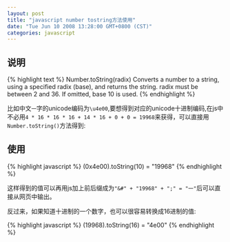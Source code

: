 ```yaml
---
layout: post
title: "javascript number tostring方法使用"
date: "Tue Jun 10 2008 13:28:00 GMT+0800 (CST)"
categories: javascript
---
```


说明
-----

{% highlight text %}
Number.toString(radix)
Converts a number to a string, using a specified radix (base), and returns the string. radix must be between 2 and 36. If omitted, base 10 is used.
{% endhighlight %}

比如中文`一`字的unicode编码为`\u4e00`,要想得到对应的unicode十进制编码,在js中不必用`4 * 16 * 16 * 16 + 14 * 16 + 0 + 0 = 19968`来获得，可以直接用`Number.toString()`方法得到:

使用
-----

{% highlight javascript %}
(0x4e00).toString(10) = "19968"
{% endhighlight %}

这样得到的值可以再用js加上前后缀成为`"&#" + "19968" + ";" = "一"`后可以直接从网页中输出。

反过来，如果知道十进制的一个数字，也可以很容易转换成16进制的值:

{% highlight javascript %}
(19968).toString(16) = "4e00"
{% endhighlight %}
